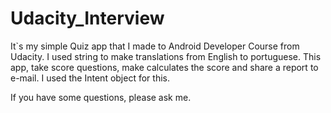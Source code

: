 # Udacity_Interview
It`s my simple Quiz app that I made to Android Developer Course from Udacity.
I used string to make translations from English to portuguese.
This app, take score questions, make calculates the score and share a report to e-mail. I used the Intent object for this.
</p>
If you have some questions, please ask me.
